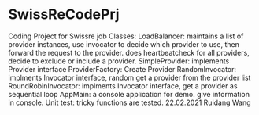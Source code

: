 # SwissReCodePrj
Coding Project for Swissre job
Classes:
LoadBalancer: maintains a list of provider instances, 
              use invocator to decide which provider to use, then forward the request to the provider. 
              does heartbeatcheck for all providers, decide to exclude or include a provider.
SimpleProvider: implements Provider interface
ProviderFactory: Create Provider
RandomInvocator: implments Invocator interface, random get a provider from the provider list
RoundRobinInvocator: implments Invocator interface, get a provider as sequential loop
AppMain:  a console application for demo. give information in console.
Unit test: tricky functions are tested.
22.02.2021 Ruidang Wang


